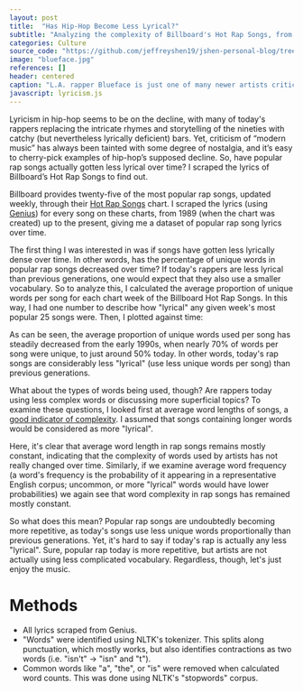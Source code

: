 ```yaml
---
layout: post
title:  "Has Hip-Hop Become Less Lyrical?"
subtitle: "Analyzing the complexity of Billboard's Hot Rap Songs, from 1989 - 2019"
categories: Culture
source_code: "https://github.com/jeffreyshen19/jshen-personal-blog/tree/master/_code/lyricism"
image: "blueface.jpg"
references: []
header: centered
caption: "L.A. rapper Blueface is just one of many newer artists criticized as lacking talent or lyricism."
javascript: lyricism.js
---
```


Lyricism in hip-hop seems to be on the decline, with many of today's rappers replacing the intricate rhymes and storytelling of the nineties with catchy (but nevertheless lyrically deficient) bars. Yet, criticism of “modern music” has always been tainted with some degree of nostalgia, and it’s easy to cherry-pick examples of hip-hop’s supposed decline. So, have popular rap songs actually gotten less lyrical over time? I scraped the lyrics of Billboard’s Hot Rap Songs to find out.  

Billboard provides twenty-five of the most popular rap songs, updated weekly, through their [Hot Rap Songs](https://www.billboard.com/charts/rap-song) chart. I scraped the lyrics (using [Genius](https://genius.com)) for every song on these charts, from 1989 (when the chart was created) up to the present, giving me a dataset of popular rap song lyrics over time.

The first thing I was interested in was if songs have gotten less lyrically dense over time. In other words, has the percentage of unique words in popular rap songs decreased over time? If today's rappers are less lyrical than previous generations, one would expect that they also use a smaller vocabulary. So to analyze this, I calculated the average proportion of unique words per song for each chart week of the Billboard Hot Rap Songs. In this way, I had one number to describe how "lyrical" any given week's most popular 25 songs were. Then, I plotted against time:

<div class = "line-chart" data-csv = "/data/lyricism/lyricalness.csv" data-xlabel = "Date" data-ylabel = "Avg. % of Unique Words" data-title = "Usage of Unique Words over Time" data-xcol = "date" data-ycols = "average_prop_unique_words" data-linelabels = "Average % of Unique Words" data-linecolors = "#6c5ce7"></div>

As can be seen, the average proportion of unique words used per song has steadily decreased from the early 1990s, when nearly 70% of words per song were unique, to just around 50% today. In other words, today's rap songs are considerably less "lyrical" (use less unique words per song) than previous generations.

What about the types of words being used, though? Are rappers today using less complex words or discussing more superficial topics? To examine these questions, I looked first at average word lengths of songs, a [good indicator of complexity](https://langcog.stanford.edu/papers_new/lewis-2015-underrev.pdf). I assumed that songs containing longer words would be considered as more "lyrical".

<div class = "line-chart" data-csv = "/data/lyricism/lyricalness.csv" data-xlabel = "Date" data-ylabel = "Avg. Word Length" data-title = "Average Word Length over Time" data-xcol = "date" data-ycols = "average_word_len" data-linelabels = "Average Word Length" data-linecolors = "#6c5ce7" data-height = "200"></div>

Here, it's clear that average word length in rap songs remains mostly constant, indicating that the complexity of words used by artists has not really changed over time. Similarly, if we examine average word frequency (a word's frequency is the probability of it appearing in a representative English corpus; uncommon, or more "lyrical" words would have lower probabilities) we again see that word complexity in rap songs has remained mostly constant.

<div class = "line-chart" data-csv = "/data/lyricism/lyricalness.csv" data-xlabel = "Date" data-ylabel = "Avg. Word Frequency" data-title = "Average Word Frequency over Time (Multiplied by 1,000)" data-xcol = "date" data-ycols = "average_word_freq" data-linelabels = "Average Word Frequency" data-linecolors = "#6c5ce7"></div>

So what does this mean? Popular rap songs are undoubtedly becoming more repetitive, as today's songs use less unique words proportionally than previous generations. Yet, it's hard to say if today's rap is actually any less "lyrical". Sure, popular rap today is more repetitive, but artists are not actually using less complicated vocabulary. Regardless, though, let's just enjoy the music.

# Methods

* All lyrics scraped from Genius.
* "Words" were identified using NLTK's tokenizer. This splits along punctuation, which mostly works, but also identifies contractions as two words (i.e. "isn't" → "isn" and "t").
* Common words like "a", "the", or "is" were removed when calculated word counts. This was done using NLTK's "stopwords" corpus.
